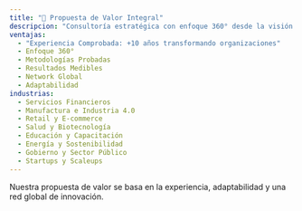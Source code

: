 ```yaml
---
title: "🎯 Propuesta de Valor Integral"
descripcion: "Consultoría estratégica con enfoque 360° desde la visión hasta la ejecución."
ventajas:
  - "Experiencia Comprobada: +10 años transformando organizaciones"
  - Enfoque 360°
  - Metodologías Probadas
  - Resultados Medibles
  - Network Global
  - Adaptabilidad
industrias:
  - Servicios Financieros
  - Manufactura e Industria 4.0
  - Retail y E-commerce
  - Salud y Biotecnología
  - Educación y Capacitación
  - Energía y Sostenibilidad
  - Gobierno y Sector Público
  - Startups y Scaleups
---
```

Nuestra propuesta de valor se basa en la experiencia, adaptabilidad y una red global de innovación.
